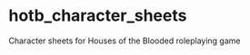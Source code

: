 hotb_character_sheets
=====================

Character sheets for Houses of the Blooded roleplaying game
